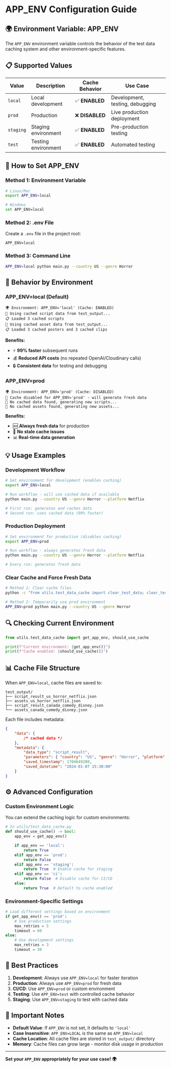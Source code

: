 # APP_ENV Configuration Guide

## 🌍 **Environment Variable: APP_ENV**

The `APP_ENV` environment variable controls the behavior of the test data caching system and other environment-specific features.

## 📋 **Supported Values**

| Value     | Description         | Cache Behavior  | Use Case                        |
| --------- | ------------------- | --------------- | ------------------------------- |
| `local`   | Local development   | ✅ **ENABLED**  | Development, testing, debugging |
| `prod`    | Production          | ❌ **DISABLED** | Live production deployment      |
| `staging` | Staging environment | ✅ **ENABLED**  | Pre-production testing          |
| `test`    | Testing environment | ✅ **ENABLED**  | Automated testing               |

## 🔧 **How to Set APP_ENV**

### **Method 1: Environment Variable**

```bash
# Linux/Mac
export APP_ENV=local

# Windows
set APP_ENV=local
```

### **Method 2: .env File**

Create a `.env` file in the project root:

```env
APP_ENV=local
```

### **Method 3: Command Line**

```bash
APP_ENV=local python main.py --country US --genre Horror
```

## 🚀 **Behavior by Environment**

### **APP_ENV=local (Default)**

```
🌍 Environment: APP_ENV='local' (Cache: ENABLED)
📂 Using cached script data from test_output...
📋 Loaded 3 cached scripts
📂 Using cached asset data from test_output...
📋 Loaded 3 cached posters and 3 cached clips
```

**Benefits:**

-   ⚡ **99% faster** subsequent runs
-   💰 **Reduced API costs** (no repeated OpenAI/Cloudinary calls)
-   🔒 **Consistent data** for testing and debugging

### **APP_ENV=prod**

```
🌍 Environment: APP_ENV='prod' (Cache: DISABLED)
🚫 Cache disabled for APP_ENV='prod' - will generate fresh data
🔄 No cached data found, generating new scripts...
🔄 No cached assets found, generating new assets...
```

**Benefits:**

-   🆕 **Always fresh data** for production
-   🎯 **No stale cache issues**
-   📊 **Real-time data generation**

## 💡 **Usage Examples**

### **Development Workflow**

```bash
# Set environment for development (enables caching)
export APP_ENV=local

# Run workflow - will use cached data if available
python main.py --country US --genre Horror --platform Netflix

# First run: generates and caches data
# Second run: uses cached data (99% faster)
```

### **Production Deployment**

```bash
# Set environment for production (disables caching)
export APP_ENV=prod

# Run workflow - always generates fresh data
python main.py --country US --genre Horror --platform Netflix

# Every run: generates fresh data
```

### **Clear Cache and Force Fresh Data**

```bash
# Method 1: Clear cache files
python -c "from utils.test_data_cache import clear_test_data; clear_test_data()"

# Method 2: Temporarily use prod environment
APP_ENV=prod python main.py --country US --genre Horror
```

## 🔍 **Checking Current Environment**

```python
from utils.test_data_cache import get_app_env, should_use_cache

print(f"Current environment: {get_app_env()}")
print(f"Cache enabled: {should_use_cache()}")
```

## 📊 **Cache File Structure**

When `APP_ENV=local`, cache files are saved to:

```
test_output/
├── script_result_us_horror_netflix.json
├── assets_us_horror_netflix.json
├── script_result_canada_comedy_disney.json
└── assets_canada_comedy_disney.json
```

Each file includes metadata:

```json
{
    "data": {
        /* cached data */
    },
    "metadata": {
        "data_type": "script_result",
        "parameters": { "country": "US", "genre": "Horror", "platform": "Netflix" },
        "saved_timestamp": 1704649200,
        "saved_datetime": "2024-01-07 15:30:00"
    }
}
```

## ⚙️ **Advanced Configuration**

### **Custom Environment Logic**

You can extend the caching logic for custom environments:

```python
# In utils/test_data_cache.py
def should_use_cache() -> bool:
    app_env = get_app_env()

    if app_env == 'local':
        return True
    elif app_env == 'prod':
        return False
    elif app_env == 'staging':
        return True  # Enable cache for staging
    elif app_env == 'ci':
        return False  # Disable cache for CI/CD
    else:
        return True  # Default to cache enabled
```

### **Environment-Specific Settings**

```python
# Load different settings based on environment
if get_app_env() == 'prod':
    # Use production settings
    max_retries = 5
    timeout = 60
else:
    # Use development settings
    max_retries = 3
    timeout = 30
```

## 🎯 **Best Practices**

1. **Development**: Always use `APP_ENV=local` for faster iteration
2. **Production**: Always use `APP_ENV=prod` for fresh data
3. **CI/CD**: Use `APP_ENV=prod` or custom environment
4. **Testing**: Use `APP_ENV=test` with controlled cache behavior
5. **Staging**: Use `APP_ENV=staging` to test with cached data

## 🚨 **Important Notes**

-   **Default Value**: If `APP_ENV` is not set, it defaults to `'local'`
-   **Case Insensitive**: `APP_ENV=LOCAL` is the same as `APP_ENV=local`
-   **Cache Location**: All cache files are stored in `test_output/` directory
-   **Memory**: Cache files can grow large - monitor disk usage in production

---

**Set your `APP_ENV` appropriately for your use case! 🌍**
